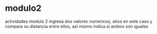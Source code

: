 # modulo2
actividades modulo 2 
ingresa dos valores numericos, años en este caso y compara su distancia entre ellos, asi mismo indica si ambos son iguales
